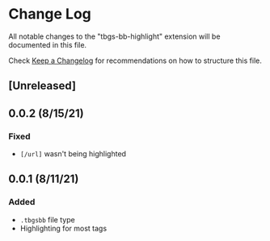 # Change Log

All notable changes to the "tbgs-bb-highlight" extension will be documented in this file.

Check [Keep a Changelog](http://keepachangelog.com/) for recommendations on how to structure this file.

## [Unreleased]

## 0.0.2 (8/15/21)

### Fixed
- `[/url]` wasn't being highlighted

## 0.0.1 (8/11/21)

### Added
- `.tbgsbb` file type
- Highlighting for most tags